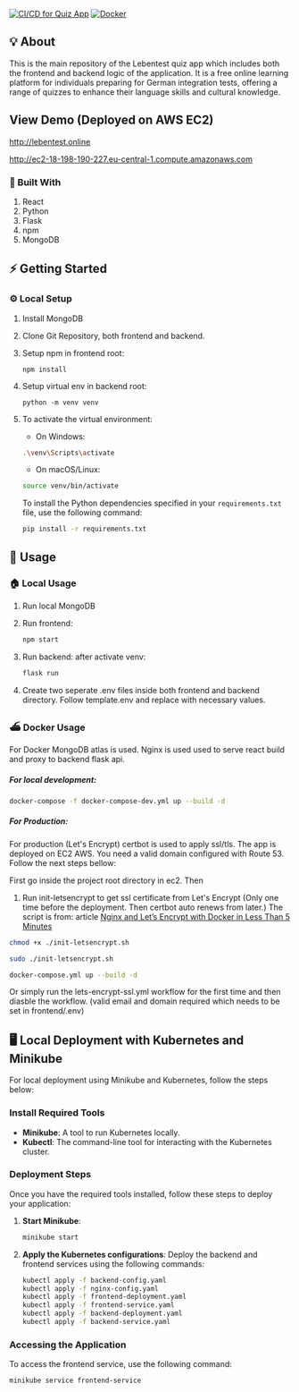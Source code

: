 [![CI/CD for Quiz App](https://github.com/amihsan/quiz-app/actions/workflows/ci-cd-docker-aws-ec2.yml/badge.svg)](https://github.com/amihsan/quiz-app/actions/workflows/ci-cd-docker-aws-ec2.yml)
[![Docker](https://img.shields.io/badge/Docker-Ready-blue?logo=docker)](https://www.docker.com/)

## 💡 About

This is the main repository of the Lebentest quiz app which includes both the frontend and backend logic of the application. It is a free online learning platform for individuals preparing for German integration tests, offering a range of quizzes to enhance their language skills and cultural knowledge.

## View Demo (Deployed on AWS EC2)

http://lebentest.online

http://ec2-18-198-190-227.eu-central-1.compute.amazonaws.com

### 🧱 Built With

1. React
2. Python
3. Flask
4. npm
5. MongoDB

## ⚡ Getting Started

### ⚙️ Local Setup

1. Install MongoDB

2. Clone Git Repository, both frontend and backend.

3. Setup npm in frontend root:

   ```shell
   npm install
   ```

4. Setup virtual env in backend root:
   ```shell
   python -m venv venv
   ```
5. To activate the virtual environment:

   - On Windows:

   ```bash
   .\venv\Scripts\activate
   ```

   - On macOS/Linux:

   ```bash
   source venv/bin/activate
   ```

   To install the Python dependencies specified in your `requirements.txt` file, use the following command:

   ```bash
   pip install -r requirements.txt
   ```

## 👟 Usage

### 🏠 Local Usage

1. Run local MongoDB

2. Run frontend:

   ```bash
   npm start
   ```

3. Run backend: after activate venv:

   ```bash
   flask run
   ```

4. Create two seperate .env files inside both frontend and backend directory. Follow template.env and replace with necessary values.

### ⛴️ Docker Usage

For Docker MongoDB atlas is used. Nginx is used used to serve react build and proxy to backend flask api.

##### For local development:

```bash
docker-compose -f docker-compose-dev.yml up --build -d
```

##### For Production:

For production (Let's Encrypt) certbot is used to apply ssl/tls. The app is deployed on EC2 AWS. You need a valid domain configured with Route 53. Follow the next steps bellow:

First go inside the project root directory in ec2. Then

1. Run init-letsencrypt to get ssl certificate from Let's Encrypt (Only one time before the deployment. Then certbot auto renews from later.)
   The script is from: article [Nginx and Let’s Encrypt with Docker in Less Than 5 Minutes](https://pentacent.medium.com/nginx-and-lets-encrypt-with-docker-in-less-than-5-minutes-b4b8a60d3a71)

```bash
chmod +x ./init-letsencrypt.sh
```

```bash
sudo ./init-letsencrypt.sh
```

```bash
docker-compose.yml up --build -d
```

Or simply run the lets-encrypt-ssl.yml  workflow for the first time and then diasble the workflow. (valid email and domain required which needs to be set in frontend/.env)

## 🖥️ Local Deployment with Kubernetes and Minikube

For local deployment using Minikube and Kubernetes, follow the steps below:

### Install Required Tools

- **Minikube**: A tool to run Kubernetes locally.
- **Kubectl**: The command-line tool for interacting with the Kubernetes cluster.

### Deployment Steps

Once you have the required tools installed, follow these steps to deploy your application:

1. **Start Minikube**:
   ```bash
   minikube start
   ```
2. **Apply the Kubernetes configurations**: Deploy the backend and frontend services using the following commands:
   ```bash
   kubectl apply -f backend-config.yaml
   kubectl apply -f nginx-config.yaml
   kubectl apply -f frontend-deployment.yaml
   kubectl apply -f frontend-service.yaml
   kubectl apply -f backend-deployment.yaml
   kubectl apply -f backend-service.yaml
   ```

### Accessing the Application

To access the frontend service, use the following command:

```bash
minikube service frontend-service
```
